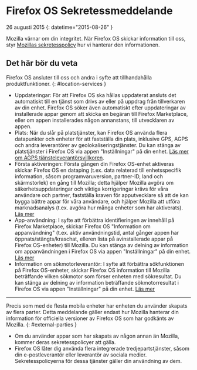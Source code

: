 ﻿# Firefox OS Sekretessmeddelande

26 augusti 2015
{: datetime="2015-08-26" }

Mozilla värnar om din integritet. När Firefox OS skickar information till oss, styr [Mozillas sekretesspolicy](https://www.mozilla.org/privacy/) hur vi hanterar den informationen.

## Det här bör du veta

Firefox OS ansluter till oss och andra i syfte att tillhandahålla produktfunktioner.
{: #location-services }

* Uppdateringar: För att Firefox OS ska hållas uppdaterat ansluts det automatiskt till en tjänst som drivs av eller på uppdrag från tillverkaren av din enhet. Firefox OS söker även automatiskt efter uppdateringar av installerade appar genom att skicka en begäran till Firefox Marketplace, eller om appen installerades någon annanstans, till utvecklaren av appen.
* Plats: När du slår på platstjänster, kan Firefox OS använda flera datapunkter och enheter för att fastställa din plats, inklusive GPS, AGPS och andra leverantörer av geolokaliseringstjänster. Du kan stänga av platstjänster i Firefox OS via appen "Inställningar" på din enhet. [Läs mer om AGPS tjänsteleverantörsvillkoren](https://wiki.mozilla.org/Firefox_OS/AGPS_service_provider_terms).
* Första aktiveringen: Första gången din Firefox OS-enhet aktiveras skickar Firefox OS en dataping (t.ex. data relaterad till enhetsspecifik information, såsom programvaruversion, partner-ID, land och skärmstorlek) en gång till Mozilla; detta hjälper Mozilla avgöra om säkerhetsuppdateringar och viktiga korrigeringar krävs för våra användare och partner, fastställa kraven för apputvecklare så att de kan bygga bättre appar för våra användare, och hjälper Mozilla att utföra marknadsanalys (t.ex. avgöra hur många enheter som har aktiverats). [Läs mer](https://wiki.mozilla.org/Firefox_OS/Metrics/activationping)
* App-användning: I syfte att förbättra identifieringen av innehåll på Firefox Marketplace, skickar Firefox OS "Information om appanvändning" (t.ex. aktiv användningstid, antal gånger appen har öppnats/stängts/kraschat, elleren lista på avinstallerade appar på Firefox OS-enheter) till Mozilla. Du kan stänga av delning av information om appanvändningen i Firefox OS via appen "Inställningar" på din enhet. [Läs mer](https://wiki.mozilla.org/FirefoxOS/Metrics/App_Usage)
* Information om sökmotorleverantör: I syfte att förbättra sökfunktionen på Firefox OS-enheter, skickar Firefox OS information till Mozilla beträffande vilken sökmotor som förser enheten med sökresultat. Du kan stänga av delning av information beträffande sökmotorresultat i Firefox OS via appen "Inställningar" på din enhet. [Läs mer](https://wiki.mozilla.org/FirefoxOS/Metrics/App_Usage)

---------------------------------------

Precis som med de flesta mobila enheter har enheten du använder skapats av flera parter. Detta meddelande gäller endast hur Mozilla hanterar din information för officiella versioner av Firefox OS som har godkänts av Mozilla.
{: #external-parties }

* Om du använder appar som har skapats av någon annan än Mozilla, kommer deras sekretesspolicyer att gälla.
* Firefox OS låter dig använda flera integrerade tredjepartstjänster, såsom din e-postleverantör eller leverantör av sociala medier. Sekretesspolicyerna för dessa tjänster gäller din användning av dem.
